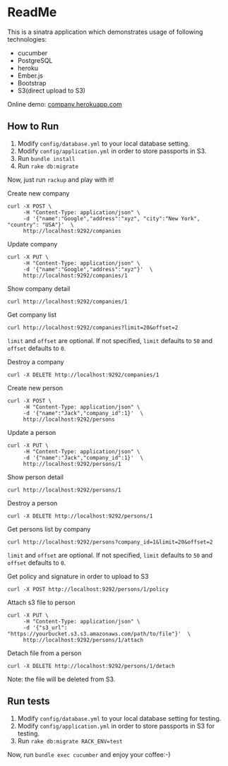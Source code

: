 # ReadMe

This is a sinatra application which demonstrates usage of following technologies:

- cucumber
- PostgreSQL
- heroku
- Ember.js
- Bootstrap
- S3(direct upload to S3)

Online demo: [company.herokuapp.com](http://company.herokuapp.com)

## How to Run

1. Modify `config/database.yml` to your local database setting.
2. Modify `config/application.yml` in order to store passports in S3.
3. Run `bundle install`
4. Run `rake db:migrate`

Now, just run `rackup` and play with it!

Create new company

```
curl -X POST \
     -H "Content-Type: application/json" \
     -d '{"name":"Google","address":"xyz", "city":"New York", "country": "USA"}'  \
     http://localhost:9292/companies
```

Update company

```
curl -X PUT \
     -H "Content-Type: application/json" \
     -d '{"name":"Google","address":"xyz"}'  \
     http://localhost:9292/companies/1
```

Show company detail

```
curl http://localhost:9292/companies/1
```

Get company list

```
curl http://localhost:9292/companies?limit=20&offset=2
```

`limit` and `offset` are optional. If not specified, `limit` defaults to `50` and `offset` defaults to `0`.

Destroy a company

```
curl -X DELETE http://localhost:9292/companies/1
```

Create new person

```
curl -X POST \
     -H "Content-Type: application/json" \
     -d '{"name":"Jack","company_id":1}'  \
     http://localhost:9292/persons
```

Update a person

```
curl -X PUT \
     -H "Content-Type: application/json" \
     -d '{"name":"Jack","company_id":1}'  \
     http://localhost:9292/persons/1
```

Show person detail

```
curl http://localhost:9292/persons/1
```

Destroy a person

```
curl -X DELETE http://localhost:9292/persons/1
```

Get persons list by company

```
curl http://localhost:9292/persons?company_id=1&limit=20&offset=2
```

`limit` and `offset` are optional. If not specified, `limit` defaults to `50` and `offset` defaults to `0`.

Get policy and signature in order to upload to S3

```
curl -X POST http://localhost:9292/persons/1/policy
```

Attach s3 file to person

```
curl -X PUT \
     -H "Content-Type: application/json" \
     -d '{"s3_url": "https://yourbucket.s3.s3.amazonaws.com/path/to/file"}'  \
     http://localhost:9292/persons/1/attach
```

Detach file from a person

```
curl -X DELETE http://localhost:9292/persons/1/detach
```
Note: the file will be deleted from S3.

## Run tests

1. Modify `config/database.yml` to your local database setting for testing.
2. Modify `config/application.yml` in order to store passports in S3 for testing.
3. Run `rake db:migrate RACK_ENV=test`

Now, run `bundle exec cucumber` and enjoy your coffee:-)
